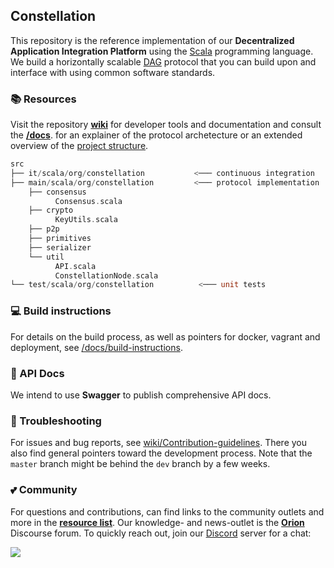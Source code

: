 ## Constellation
This repository is the reference implementation of our **Decentralized Application Integration Platform** using the 
[Scala](https://www.scala-lang.org/)
programming language. We build a horizontally scalable 
[DAG](https://en.wikipedia.org/wiki/Directed_acyclic_graph) 
protocol that you can build upon and interface with using common software standards.

### :books: Resources
Visit the repository
[**wiki**](https://github.com/Constellation-Labs/constellation/wiki) 
for developer tools and documentation and consult the 
[**/docs**](https://github.com/Constellation-Labs/constellation/tree/dev/docs).
for an explainer of the protocol archetecture or an extended overview of the 
[project structure](https://github.com/Constellation-Labs/constellation/blob/dev/docs/directory-tree.md).

```scala
src
├── it/scala/org/constellation           <─── continuous integration
├── main/scala/org/constellation         <─── protocol implementation
    ├── consensus
          Consensus.scala
    ├── crypto
          KeyUtils.scala
    ├── p2p
    ├── primitives
    ├── serializer
    └── util
          API.scala
          ConstellationNode.scala
└── test/scala/org/constellation          <─── unit tests
```

### :computer: Build instructions
For details on the build process, as well as pointers for docker, vagrant and deployment, see [/docs/build-instructions](https://github.com/Constellation-Labs/constellation/blob/dev/docs/build-instructions.md).

### :green_book: API Docs
We intend to use **Swagger** to publish comprehensive API docs.

### :rotating_light: Troubleshooting
For issues and bug reports, see [wiki/Contribution-guidelines](https://github.com/Constellation-Labs/constellation/wiki/Contribution-guidelines). 
There you also find general pointers toward the development process. Note that the `master` branch might be behind the `dev` branch by a few weeks.

### :two_hearts: Community
For questions and contributions, can find links to the community outlets and more in the 
[**resource list**](https://github.com/Constellation-Labs/awesome-constellation). 
Our knowledge- and news-outlet is the 
[**Orion**](https://orion.constellationlabs.io/) 
Discourse forum. To quickly reach out, join our [Discord](https://discordapp.com/invite/KMSmXbV) server for a chat:

  <a href="https://discordapp.com/invite/KMSmXbV">
	  <img src="https://img.shields.io/badge/chat-discord-brightgreen.svg"/>
  </a>
